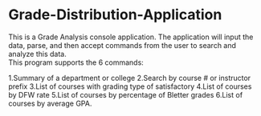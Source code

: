 # Grade-Distribution-Application
This is a Grade Analysis console application.
The application will input the data, parse, and then accept commands from the user to search and analyze this data.  
This program supports the 6 commands:

1.Summary of a department or college
2.Search by course # or instructor prefix
3.List of courses with grading type of satisfactory
4.List of courses by DFW rate
5.List of courses by percentage of Bletter grades
6.List of courses by average GPA.
